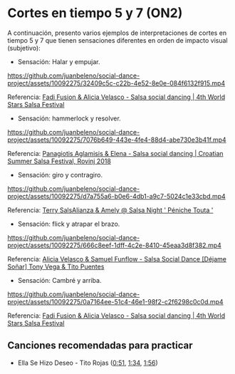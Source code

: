 # Cortes en tiempo 5 y 7 (ON2)

A continuación, presento varios ejemplos de interpretaciones de cortes en tiempo 5 y 7 que tienen sensaciones diferentes en orden de impacto visual (subjetivo):

- Sensación: Halar y empujar.

https://github.com/juanbeleno/social-dance-project/assets/10092275/32409c5c-c22b-4e52-8e0e-084f6132f915.mp4

Referencia: [Fadi Fusion & Alicia Velasco - Salsa social dancing | 4th World Stars Salsa Festival](https://youtu.be/UtpQjmXoJlg?t=14)


- Sensación: hammerlock y resolver.

https://github.com/juanbeleno/social-dance-project/assets/10092275/7076b649-443e-4fe4-88d4-abe730e3b41f.mp4

Referencia: [Panagiotis Aglamisis & Elena - Salsa social dancing | Croatian Summer Salsa Festival, Rovinj 2018](https://youtu.be/jX6NsQkBv9o?t=160 )


- Sensación: giro y contragiro.

https://github.com/juanbeleno/social-dance-project/assets/10092275/d7a755a6-b0e6-4db1-a9c7-5024c1e33cbd.mp4

Referencia: [Terry SalsAlianza & Amely @ Salsa Night ' Péniche Touta '](https://youtu.be/epWiSNsGPYc?t=74)


- Sensación: flick y atrapar el brazo.

https://github.com/juanbeleno/social-dance-project/assets/10092275/666c8eef-1dff-4c2e-8410-45eaa3d8f382.mp4

Referencia: [Alicia Velasco & Samuel Funflow - Salsa Social Dance [Déjame Soñar] Tony Vega & Tito Puentes](https://youtu.be/PWbRPd7sFA0?t=38)


- Sensación: Cambré y arriba.

https://github.com/juanbeleno/social-dance-project/assets/10092275/0a7164ee-51c4-46e1-98f2-c2f6298c0c0d.mp4

Referencia: [Fadi Fusion & Alicia Velasco - Salsa social dancing | 4th World Stars Salsa Festival](https://youtu.be/UtpQjmXoJlg?t=52)

## Canciones recomendadas para practicar

- Ella Se Hizo Deseo - Tito Rojas ([0:51](https://youtu.be/WrvG94sgwpA?t=51), [1:34](https://youtu.be/WrvG94sgwpA?t=94), [1:56](https://youtu.be/WrvG94sgwpA?si=zb7nK0v6y0JOLiFs&t=116))
